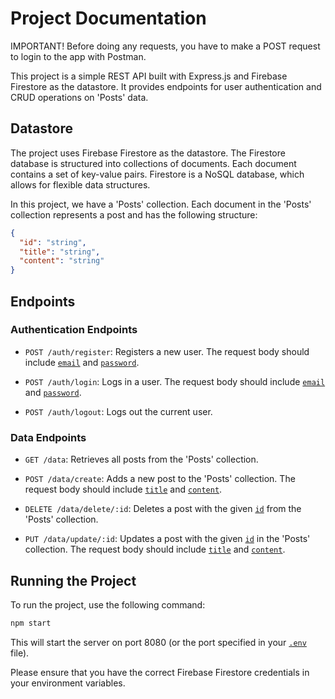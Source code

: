 # Project Documentation

IMPORTANT! Before doing any requests, you have to make a POST request to login to the app with Postman.

This project is a simple REST API built with Express.js and Firebase Firestore as the datastore. It provides endpoints for user authentication and CRUD operations on 'Posts' data.

## Datastore

The project uses Firebase Firestore as the datastore. The Firestore database is structured into collections of documents. Each document contains a set of key-value pairs. Firestore is a NoSQL database, which allows for flexible data structures.

In this project, we have a 'Posts' collection. Each document in the 'Posts' collection represents a post and has the following structure:

```json
{
  "id": "string",
  "title": "string",
  "content": "string"
}
```

## Endpoints

### Authentication Endpoints

- `POST /auth/register`: Registers a new user. The request body should include [`email`](command:_github.copilot.openSymbolInFile?%5B%22controllers%2FauthController.js%22%2C%22email%22%5D 'controllers/authController.js') and [`password`](command:_github.copilot.openSymbolInFile?%5B%22controllers%2FauthController.js%22%2C%22password%22%5D 'controllers/authController.js').

- `POST /auth/login`: Logs in a user. The request body should include [`email`](command:_github.copilot.openSymbolInFile?%5B%22controllers%2FauthController.js%22%2C%22email%22%5D 'controllers/authController.js') and [`password`](command:_github.copilot.openSymbolInFile?%5B%22controllers%2FauthController.js%22%2C%22password%22%5D 'controllers/authController.js').

- `POST /auth/logout`: Logs out the current user.

### Data Endpoints

- `GET /data`: Retrieves all posts from the 'Posts' collection.

- `POST /data/create`: Adds a new post to the 'Posts' collection. The request body should include [`title`](command:_github.copilot.openSymbolInFile?%5B%22controllers%2FdataController.js%22%2C%22title%22%5D 'controllers/dataController.js') and [`content`](command:_github.copilot.openSymbolInFile?%5B%22controllers%2FdataController.js%22%2C%22content%22%5D 'controllers/dataController.js').

- `DELETE /data/delete/:id`: Deletes a post with the given [`id`](command:_github.copilot.openSymbolInFile?%5B%22controllers%2FdataController.js%22%2C%22id%22%5D 'controllers/dataController.js') from the 'Posts' collection.

- `PUT /data/update/:id`: Updates a post with the given [`id`](command:_github.copilot.openSymbolInFile?%5B%22controllers%2FdataController.js%22%2C%22id%22%5D 'controllers/dataController.js') in the 'Posts' collection. The request body should include [`title`](command:_github.copilot.openSymbolInFile?%5B%22controllers%2FdataController.js%22%2C%22title%22%5D 'controllers/dataController.js') and [`content`](command:_github.copilot.openSymbolInFile?%5B%22controllers%2FdataController.js%22%2C%22content%22%5D 'controllers/dataController.js').

## Running the Project

To run the project, use the following command:

```sh
npm start
```

This will start the server on port 8080 (or the port specified in your [`.env`](command:_github.copilot.openRelativePath?%5B%22.env%22%5D '.env') file).

Please ensure that you have the correct Firebase Firestore credentials in your environment variables.
